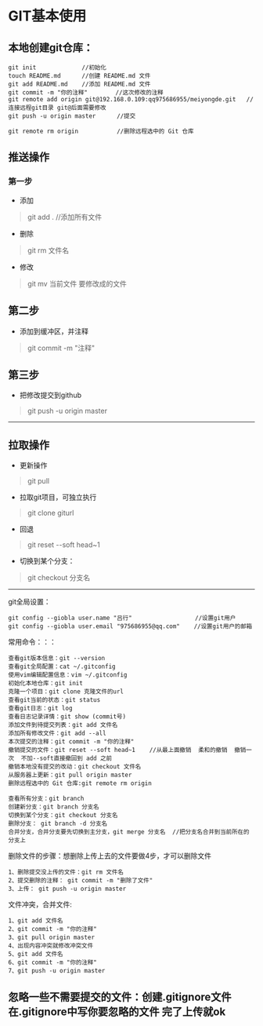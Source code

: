 # GIT基本使用

## 本地创建git仓库：
```
git init             //初始化
touch README.md      //创建 README.md 文件
git add README.md    //添加 README.md 文件
git commit -m "你的注释"        //这次修改的注释
git remote add origin git@192.168.0.109:qq975686955/meiyongde.git   //连接远程git目录 git@后面需要修改
git push -u origin master      //提交

git remote rm origin           //删除远程选中的 Git 仓库
```

## 推送操作

### 第一步
- 添加
> git add .    //添加所有文件

- 删除
> git rm 文件名

- 修改
> git mv 当前文件 要修改成的文件

## 第二步
- 添加到缓冲区，并注释
> git commit -m "注释"

## 第三步
- 把修改提交到github
> git push -u origin master


----------------------------
## 拉取操作

- 更新操作 
>  git pull

- 拉取git项目，可独立执行
> git clone giturl

- 回退
> git reset --soft head~1

- 切换到某个分支：
> git checkout 分支名

-------


git全局设置：
```
git config --giobla user.name "吕行"                  //设置git用户
git config --giobla user.email "975686955@qq.com"    //设置git用户的邮箱
```


常用命令：：：
```
查看git版本信息：git --version
查看git全局配置：cat ~/.gitconfig
使用vim编辑配置信息：vim ~/.gitconfig
初始化本地仓库：git init
克隆一个项目：git clone 克隆文件的url
查看git当前的状态：git status
查看git日志：git log
查看日志记录详情：git show (commit号)
添加文件到待提交列表：git add 文件名
添加所有修改文件：git add --all
本次提交的注释：git commit -m "你的注释" 
撤销提交的文件：git reset --soft head~1    //从最上面撤销  柔和的撤销  撤销一次  不加--soft直接撤回到 add 之前
撤销本地没有提交的改动：git checkout 文件名
从服务器上更新：git pull origin master
删除远程选中的 Git 仓库:git remote rm origin 

查看所有分支：git branch
创建新分支：git branch 分支名
切换到某个分支：git checkout 分支名
删除分支： git branch -d 分支名
合并分支，合并分支要先切换到主分支，git merge 分支名  //把分支名合并到当前所在的分支上
```

删除文件的步骤：想删除上传上去的文件要做4步，才可以删除文件
```
1、删除提交没上传的文件：git rm 文件名
2、提交删除的注释： git commit -m "删除了文件"
3、上传： git push -u origin master
```


文件冲突，合并文件:
```
1、git add 文件名
2、git commit -m "你的注释"
3、git pull origin master
4、出现内容冲突就修改冲突文件
5、git add 文件名
6、git commit -m "你的注释"
7、git push -u origin master
```

## 忽略一些不需要提交的文件：创建.gitignore文件  在.gitignore中写你要忽略的文件 完了上传就ok
